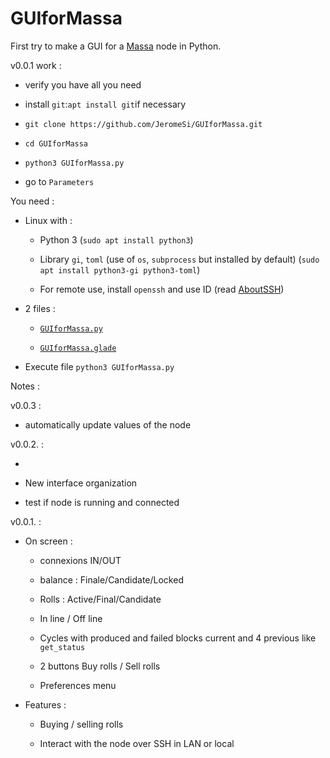 # GUIforMassa

First try to make a GUI for a [Massa](massa.net) node in Python.

v0.0.1 work :

- verify you have all you need

- install  `git`:`apt install git`if necessary

- `git clone https://github.com/JeromeSi/GUIforMassa.git` 

- `cd GUIforMassa`

- `python3 GUIforMassa.py`

- go to `Parameters`

You need :

- Linux with :
  
  - Python 3 (`sudo apt install python3`)
  
  - Library `gi`, `toml` (use of `os`, `subprocess` but installed by default)
    (` sudo apt install python3-gi python3-toml `)
  
  - For remote use, install `openssh` and use ID (read [AboutSSH](./AboutSSH.md))

- 2 files :
  
  - [`GUIforMassa.py`](./GUIforMassa.py)
  
  - [`GUIforMassa.glade`](./GUIforMassa.glade)

- Execute file `python3 GUIforMassa.py`

Notes :

v0.0.3 :

- automatically update values of the node

v0.0.2. :

- 

- New interface organization

- test if node is running and connected

v0.0.1. :

- On screen :
  
  - connexions IN/OUT
  
  - balance : Finale/Candidate/Locked
  
  - Rolls : Active/Final/Candidate
  
  - In line / Off line
  
  - Cycles with produced and failed blocks current and 4 previous like `get_status`
  
  - 2 buttons Buy rolls / Sell rolls
  
  - Preferences menu

- Features :
  
  - Buying / selling rolls
  
  - Interact with the node over SSH in LAN or local
